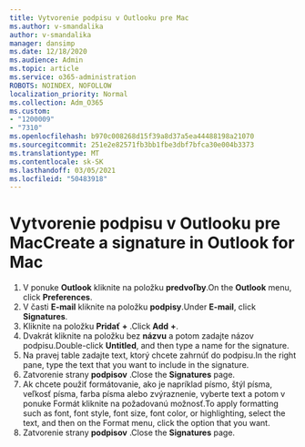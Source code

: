 ```yaml
---
title: Vytvorenie podpisu v Outlooku pre Mac
ms.author: v-smandalika
author: v-smandalika
manager: dansimp
ms.date: 12/18/2020
ms.audience: Admin
ms.topic: article
ms.service: o365-administration
ROBOTS: NOINDEX, NOFOLLOW
localization_priority: Normal
ms.collection: Adm_O365
ms.custom:
- "1200009"
- "7310"
ms.openlocfilehash: b970c008268d15f39a8d37a5ea44488198a21070
ms.sourcegitcommit: 251e2e82571fb3bb1fbe3dbf7bfca30e004b3373
ms.translationtype: MT
ms.contentlocale: sk-SK
ms.lasthandoff: 03/05/2021
ms.locfileid: "50483918"
---
```

# <a name="create-a-signature-in-outlook-for-mac"></a><span data-ttu-id="fdaa2-102">Vytvorenie podpisu v Outlooku pre Mac</span><span class="sxs-lookup"><span data-stu-id="fdaa2-102">Create a signature in Outlook for Mac</span></span>

1.  <span data-ttu-id="fdaa2-103">V ponuke **Outlook** kliknite na položku **predvoľby**.</span><span class="sxs-lookup"><span data-stu-id="fdaa2-103">On the **Outlook** menu, click **Preferences**.</span></span>
2.  <span data-ttu-id="fdaa2-104">V časti **E-mail** kliknite na položku **podpisy**.</span><span class="sxs-lookup"><span data-stu-id="fdaa2-104">Under **E-mail**, click **Signatures**.</span></span>
3.  <span data-ttu-id="fdaa2-105">Kliknite na položku **Pridať** **+** .</span><span class="sxs-lookup"><span data-stu-id="fdaa2-105">Click **Add** **+**.</span></span>
4.  <span data-ttu-id="fdaa2-106">Dvakrát kliknite na položku bez **názvu** a potom zadajte názov podpisu.</span><span class="sxs-lookup"><span data-stu-id="fdaa2-106">Double-click **Untitled**, and then type a name for the signature.</span></span>
5.  <span data-ttu-id="fdaa2-107">Na pravej table zadajte text, ktorý chcete zahrnúť do podpisu.</span><span class="sxs-lookup"><span data-stu-id="fdaa2-107">In the right pane, type the text that you want to include in the signature.</span></span>
6.  <span data-ttu-id="fdaa2-108">Zatvorenie strany **podpisov** .</span><span class="sxs-lookup"><span data-stu-id="fdaa2-108">Close the **Signatures** page.</span></span>
7.  <span data-ttu-id="fdaa2-109">Ak chcete použiť formátovanie, ako je napríklad písmo, štýl písma, veľkosť písma, farba písma alebo zvýraznenie, vyberte text a potom v ponuke Formát kliknite na požadovanú možnosť.</span><span class="sxs-lookup"><span data-stu-id="fdaa2-109">To apply formatting such as font, font style, font size, font color, or highlighting, select the text, and then on the Format menu, click the option that you want.</span></span>
8.  <span data-ttu-id="fdaa2-110">Zatvorenie strany **podpisov** .</span><span class="sxs-lookup"><span data-stu-id="fdaa2-110">Close the **Signatures** page.</span></span>
